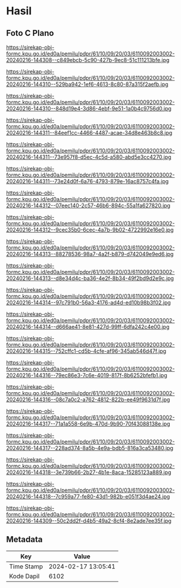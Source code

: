 # Hasil

## Foto C Plano

https://sirekap-obj-formc.kpu.go.id/ed0a/pemilu/pdpr/61/10/09/20/03/6110092003002-20240216-144308--c849ebcb-5c90-427b-9ec8-51c111213bfe.jpg

https://sirekap-obj-formc.kpu.go.id/ed0a/pemilu/pdpr/61/10/09/20/03/6110092003002-20240216-144310--529ba942-1ef6-4613-8c80-87a315f2aefb.jpg

https://sirekap-obj-formc.kpu.go.id/ed0a/pemilu/pdpr/61/10/09/20/03/6110092003002-20240216-144310--848d19e4-3d86-4ebf-9e51-1a0b4c9756d0.jpg

https://sirekap-obj-formc.kpu.go.id/ed0a/pemilu/pdpr/61/10/09/20/03/6110092003002-20240216-144311--84eef1cc-4466-4487-acae-34d8e463b8c8.jpg

https://sirekap-obj-formc.kpu.go.id/ed0a/pemilu/pdpr/61/10/09/20/03/6110092003002-20240216-144311--73e957f8-d5ec-4c5d-a580-abd5e3cc4270.jpg

https://sirekap-obj-formc.kpu.go.id/ed0a/pemilu/pdpr/61/10/09/20/03/6110092003002-20240216-144311--73e24d0f-6a76-4793-879e-16ac8757c4fa.jpg

https://sirekap-obj-formc.kpu.go.id/ed0a/pemilu/pdpr/61/10/09/20/03/6110092003002-20240216-144312--07eec140-2c57-46b6-894c-55a1fa627820.jpg

https://sirekap-obj-formc.kpu.go.id/ed0a/pemilu/pdpr/61/10/09/20/03/6110092003002-20240216-144312--9cec35b0-6cec-4a7b-9b02-4722992e16e0.jpg

https://sirekap-obj-formc.kpu.go.id/ed0a/pemilu/pdpr/61/10/09/20/03/6110092003002-20240216-144313--88278536-98a7-4a2f-b879-d742049e9ed6.jpg

https://sirekap-obj-formc.kpu.go.id/ed0a/pemilu/pdpr/61/10/09/20/03/6110092003002-20240216-144313--d8e34d4c-ba36-4e2f-8b34-49f2bd9d2e9c.jpg

https://sirekap-obj-formc.kpu.go.id/ed0a/pemilu/pdpr/61/10/09/20/03/6110092003002-20240216-144314--97c791b0-56a3-4176-ad4d-ed10b98b3f02.jpg

https://sirekap-obj-formc.kpu.go.id/ed0a/pemilu/pdpr/61/10/09/20/03/6110092003002-20240216-144314--d666ae41-8e81-427d-99ff-6dfa242c4e00.jpg

https://sirekap-obj-formc.kpu.go.id/ed0a/pemilu/pdpr/61/10/09/20/03/6110092003002-20240216-144315--752cffc1-cd5b-4cfe-af96-345ab546d47f.jpg

https://sirekap-obj-formc.kpu.go.id/ed0a/pemilu/pdpr/61/10/09/20/03/6110092003002-20240216-144316--79ec86e3-7c6e-4019-817f-8b6252bfefb1.jpg

https://sirekap-obj-formc.kpu.go.id/ed0a/pemilu/pdpr/61/10/09/20/03/6110092003002-20240216-144316--08c7a0c2-a762-4812-822b-ee49f9631d7f.jpg

https://sirekap-obj-formc.kpu.go.id/ed0a/pemilu/pdpr/61/10/09/20/03/6110092003002-20240216-144317--71a1a558-6e9b-470d-9b90-70f43088138e.jpg

https://sirekap-obj-formc.kpu.go.id/ed0a/pemilu/pdpr/61/10/09/20/03/6110092003002-20240216-144317--228ad374-8a5b-4e9a-bdb5-816a3ca53480.jpg

https://sirekap-obj-formc.kpu.go.id/ed0a/pemilu/pdpr/61/10/09/20/03/6110092003002-20240216-144318--3e739b66-2b27-4b1e-8aca-15285123a889.jpg

https://sirekap-obj-formc.kpu.go.id/ed0a/pemilu/pdpr/61/10/09/20/03/6110092003002-20240216-144318--7c959a77-fe80-43d1-982b-e051f3d4ae24.jpg

https://sirekap-obj-formc.kpu.go.id/ed0a/pemilu/pdpr/61/10/09/20/03/6110092003002-20240216-144309--50c2dd2f-d4b5-49a2-8cf4-8e2ade7ee35f.jpg


## Metadata

| Key        | Value               |
| ---------- | ------------------- |
| Time Stamp | 2024-02-17 13:05:41 |
| Kode Dapil | 6102                |



